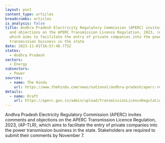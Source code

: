```yaml
---
layout: post
content_type: articles
breadcrumbs: articles
is_analysis: false
title: Andhra Pradesh Electricity Regulatory Commission (APERC) invites comments
  and objections on the APERC Transmission Licence Regulation, 2023, (AP-TLR),
  which aims to facilitate the entry of private companies into the power
  transmission business in the state
date: 2023-11-01T16:57:48.775Z
states:
  - Andhra Pradesh
sectors:
  - Energy
subsectors:
  - Power
sources:
  - name: The Hindu
    url: https://www.thehindu.com/news/national/andhra-pradesh/aperc-regulation-seeks-to-allow-entry-of-private-firms-into-power-transmission-business-in-andhra-pradesh/article67458536.ece
details:
  - name: Draft
    url: https://aperc.gov.in/admin/upload/TransmissionLicenceRegulation2023_19.09.23.pdf
---
```

Andhra Pradesh Electricity Regulatory Commission (APERC) invites comments and objections on the APERC Transmission Licence Regulation, 2023, (AP-TLR), which aims to facilitate the entry of private companies into the power transmission business in the state. Stakeholders are required to submit their comments by November 7.